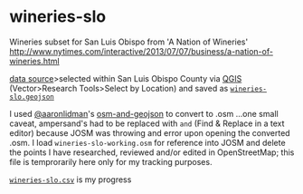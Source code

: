 wineries-slo
============

Wineries subset for San Luis Obispo from 'A Nation of Wineries' http://www.nytimes.com/interactive/2013/07/07/business/a-nation-of-wineries.html

[data source](http://graphics8.nytimes.com/newsgraphics/2013/06/10/wine/cee6ef00993a2ff557062b67398e32f7bed9782a/data/wineries-locations.csv)>selected within San Luis Obispo County via [QGIS](http://qgis.org/) (Vector>Research Tools>Select by Location) and saved as [`wineries-slo.geojson`](https://github.com/oeon/wineries-slo/blob/master/wineries-slo.geojson)

I used [@aaronlidman](https://github.com/aaronlidman)'s [osm-and-geojson](https://github.com/aaronlidman/osm-and-geojson) to convert to .osm ...one small caveat, ampersand's had to be replaced with `and` (Find & Replace in a text editor) because JOSM was throwing and error upon opening the converted .osm. I load `wineries-slo-working.osm` for reference into JOSM and delete the points I have researched, reviewed and/or edited in OpenStreetMap; this file is temprorarily here only for my tracking purposes.

[`wineries-slo.csv`](https://github.com/oeon/wineries-slo/blob/master/wineries-slo.csv) is my progress
